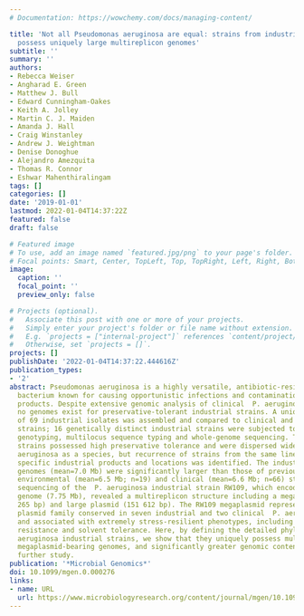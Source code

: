 ```yaml
---
# Documentation: https://wowchemy.com/docs/managing-content/

title: 'Not all Pseudomonas aeruginosa are equal: strains from industrial sources
  possess uniquely large multireplicon genomes'
subtitle: ''
summary: ''
authors:
- Rebecca Weiser
- Angharad E. Green
- Matthew J. Bull
- Edward Cunningham-Oakes
- Keith A. Jolley
- Martin C. J. Maiden
- Amanda J. Hall
- Craig Winstanley
- Andrew J. Weightman
- Denise Donoghue
- Alejandro Amezquita
- Thomas R. Connor
- Eshwar Mahenthiralingam
tags: []
categories: []
date: '2019-01-01'
lastmod: 2022-01-04T14:37:22Z
featured: false
draft: false

# Featured image
# To use, add an image named `featured.jpg/png` to your page's folder.
# Focal points: Smart, Center, TopLeft, Top, TopRight, Left, Right, BottomLeft, Bottom, BottomRight.
image:
  caption: ''
  focal_point: ''
  preview_only: false

# Projects (optional).
#   Associate this post with one or more of your projects.
#   Simply enter your project's folder or file name without extension.
#   E.g. `projects = ["internal-project"]` references `content/project/deep-learning/index.md`.
#   Otherwise, set `projects = []`.
projects: []
publishDate: '2022-01-04T14:37:22.444616Z'
publication_types:
- '2'
abstract: Pseudomonas aeruginosa is a highly versatile, antibiotic-resistant Gram-negative
  bacterium known for causing opportunistic infections and contamination of industrial
  products. Despite extensive genomic analysis of clinical  P. aeruginosa strains,
  no genomes exist for preservative-tolerant industrial strains. A unique collection
  of 69 industrial isolates was assembled and compared to clinical and environmental
  strains; 16 genetically distinct industrial strains were subjected to array tube
  genotyping, multilocus sequence typing and whole-genome sequencing. The industrial
  strains possessed high preservative tolerance and were dispersed widely across  P.
  aeruginosa as a species, but recurrence of strains from the same lineage within
  specific industrial products and locations was identified. The industrial  P. aeruginosa
  genomes (mean=7.0 Mb) were significantly larger than those of previously sequenced
  environmental (mean=6.5 Mb; n=19) and clinical (mean=6.6 Mb; n=66) strains. Complete
  sequencing of the  P. aeruginosa industrial strain RW109, which encoded the largest
  genome (7.75 Mb), revealed a multireplicon structure including a megaplasmid (555
  265 bp) and large plasmid (151 612 bp). The RW109 megaplasmid represented an emerging
  plasmid family conserved in seven industrial and two clinical  P. aeruginosa strains,
  and associated with extremely stress-resilient phenotypes, including antimicrobial
  resistance and solvent tolerance. Here, by defining the detailed phylogenomics of  P.
  aeruginosa industrial strains, we show that they uniquely possess multireplicon,
  megaplasmid-bearing genomes, and significantly greater genomic content worthy of
  further study.
publication: '*Microbial Genomics*'
doi: 10.1099/mgen.0.000276
links:
- name: URL
  url: https://www.microbiologyresearch.org/content/journal/mgen/10.1099/mgen.0.000276
---
```

